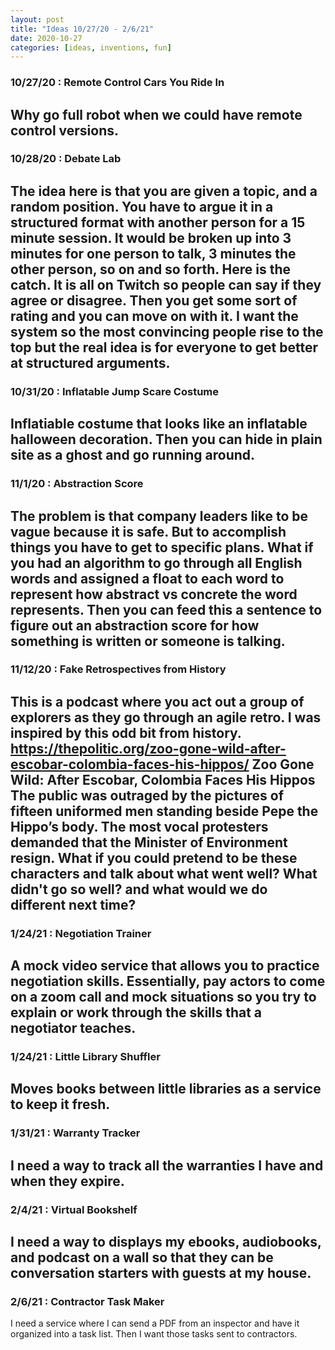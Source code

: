 ```yaml
---
layout: post
title: "Ideas 10/27/20 - 2/6/21"
date: 2020-10-27
categories: [ideas, inventions, fun]
---
```




### 10/27/20 : Remote Control Cars You Ride In
Why go full robot when we could have remote control versions.
---

### 10/28/20 : Debate Lab
The idea here is that you are given a topic, and a random position. You have to argue it in a structured format with another person for a 15 minute session. It would be broken up into 3 minutes for one person to talk, 3 minutes the other person, so on and so forth. Here is the catch. It is all on Twitch so people can say if they agree or disagree. Then you get some sort of rating and you can move on with it. I want the system so the most convincing people rise to the top but the real idea is for everyone to get better at structured arguments.
---

### 10/31/20 : Inflatable Jump Scare Costume
Inflatiable costume that looks like an inflatable halloween decoration. Then you can hide in plain site as a ghost and go running around.
---

### 11/1/20 : Abstraction Score
The problem is that company leaders like to be vague because it is safe. But to accomplish things you have to get to specific plans. What if you had an algorithm to go through all English words and assigned a float to each word to represent how abstract vs concrete the word represents. Then you can feed this a sentence to figure out an abstraction score for how something is written or someone is talking.
---

### 11/12/20 : Fake Retrospectives from History
This is a podcast where you act out a group of explorers as they go through an agile retro. I was inspired by this odd bit from history. https://thepolitic.org/zoo-gone-wild-after-escobar-colombia-faces-his-hippos/ Zoo Gone Wild: After Escobar, Colombia Faces His Hippos The public was outraged by the pictures of fifteen uniformed men standing beside Pepe the Hippo’s body. The most vocal protesters demanded that the Minister of Environment resign. What if you could pretend to be these characters and talk about what went well? What didn't go so well? and what would we do different next time?
---

### 1/24/21 : Negotiation Trainer
A mock video service that allows you to practice negotiation skills. Essentially, pay actors to come on a zoom call and mock situations so you try to explain or work through the skills that a negotiator teaches.
---

### 1/24/21 : Little Library Shuffler
Moves books between little libraries as a service to keep it fresh.
---

### 1/31/21 : Warranty Tracker
I need a way to track all the warranties I have and when they expire.
---

### 2/4/21 : Virtual Bookshelf
I need a way to displays my ebooks, audiobooks, and podcast on a wall so that they can be conversation starters with guests at my house.
---

### 2/6/21 : Contractor Task Maker
I need a service where I can send a PDF from an inspector and have it organized into a task list. Then I want those tasks sent to contractors.
